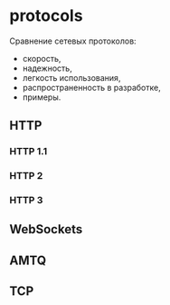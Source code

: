 # protocols

Сравнение сетевых протоколов: 
- скорость,
- надежность, 
- легкость использования, 
- распространенность в разработке, 
- примеры.

## HTTP 

### HTTP 1.1

### HTTP 2 

### HTTP 3 

## WebSockets 

## AMTQ 

## TCP 

